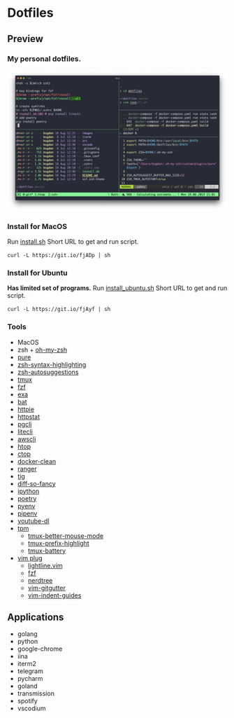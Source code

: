 # Dotfiles

## Preview

### My personal dotfiles.
![alt](/images/preview.png)

### Install for MacOS
Run [install.sh](https://github.com/dobrovolsky/dotfiles/blob/master/install.sh)
Short URL to get and run script.
```
curl -L https://git.io/fjADp | sh
```
### Install for Ubuntu
**Has limited set of programs.**
Run [install_ubuntu.sh](https://github.com/dobrovolsky/dotfiles/blob/master/install_ubuntu.sh)
Short URL to get and run script.
```
curl -L https://git.io/fjAyf | sh
```

### Tools
- MacOS
- zsh + [oh-my-zsh](https://github.com/robbyrussell/oh-my-zsh)
- [pure](https://github.com/sindresorhus/pure)
- [zsh-syntax-highlighting](https://github.com/zsh-users/zsh-syntax-highlighting)
- [zsh-autosuggestions](https://github.com/zsh-users/zsh-autosuggestions)
- [tmux](https://github.com/tmux/tmux)
- [fzf](https://github.com/junegunn/fzf)
- [exa](https://github.com/ogham/exa)
- [bat](https://github.com/sharkdp/bat)
- [httpie](https://github.com/jakubroztocil/httpie)
- [httpstat](https://github.com/davecheney/httpstat)
- [pgcli](https://github.com/dbcli/pgcli)
- [litecli](https://github.com/dbcli/litecli)
- [awscli](https://github.com/aws/aws-cli)
- [htop](http://hisham.hm/htop/)
- [ctop](https://github.com/bcicen/ctop)
- [docker-clean](https://github.com/ZZROTDesign/docker-clean)
- [ranger](https://github.com/ranger/ranger)
- [tig](https://jonas.github.io/tig/)
- [diff-so-fancy](https://github.com/so-fancy/diff-so-fancy)
- [ipython](https://ipython.org)
- [poetry](https://github.com/sdispater/poetry)
- [pyenv](https://github.com/pyenv/pyenv)
- [pipenv](https://github.com/pypa/pipenv)
- [youtube-dl](https://github.com/ytdl-org/youtube-dl)
- [tpm](https://github.com/tmux-plugins/tpm)
    - [tmux-better-mouse-mode](https://github.com/NHDaly/tmux-better-mouse-mode)
    - [tmux-prefix-highlight](https://github.com/tmux-plugins/tmux-prefix-highlight)
    - [tmux-battery](https://github.com/tmux-plugins/tmux-battery)
- [vim plug](https://github.com/junegunn/vim-plug)
    - [lightline.vim](https://github.com/itchyny/lightline.vim)
    - [fzf](https://github.com/junegunn/fzf)
    - [nerdtree](https://github.com/scrooloose/nerdtree)
    - [vim-gitgutter](https://github.com/airblade/vim-gitgutter)
    - [vim-indent-guides](https://github.com/nathanaelkane/vim-indent-guides)

## Applications
- golang
- python
- google-chrome
- iina
- iterm2
- telegram
- pycharm
- goland
- transmission
- spotify
- vscodium
